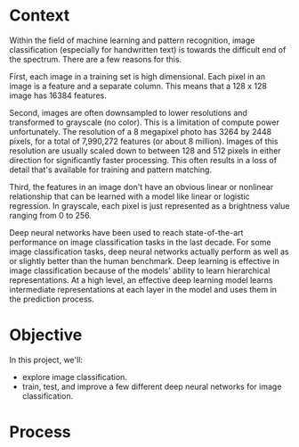 # Context

Within the field of machine learning and pattern recognition, image classification (especially for handwritten text) is towards the difficult end of the spectrum. There are a few reasons for this.

First, each image in a training set is high dimensional. Each pixel in an image is a feature and a separate column. This means that a 128 x 128 image has 16384 features.

Second, images are often downsampled to lower resolutions and transformed to grayscale (no color). This is a limitation of compute power unfortunately. The resolution of a 8 megapixel photo has 3264 by 2448 pixels, for a total of 7,990,272 features (or about 8 million). Images of this resolution are usually scaled down to between 128 and 512 pixels in either direction for significantly faster processing. This often results in a loss of detail that's available for training and pattern matching.

Third, the features in an image don't have an obvious linear or nonlinear relationship that can be learned with a model like linear or logistic regression. In grayscale, each pixel is just represented as a brightness value ranging from 0 to 256.

Deep neural networks have been used to reach state-of-the-art performance on image classification tasks in the last decade. 
For some image classification tasks, deep neural networks actually perform as well as or slightly better than the human benchmark. Deep learning is effective in image classification because of the models' ability to learn hierarchical representations. At a high level, an effective deep learning model learns intermediate representations at each layer in the model and uses them in the prediction process.

# Objective

In this project, we'll:

- explore image classification.
- train, test, and improve a few different deep neural networks for image classification.

# Process


